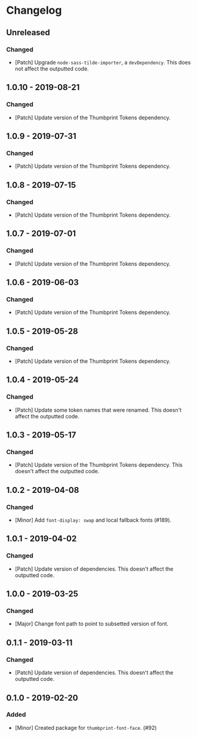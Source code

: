 # Changelog

## Unreleased

### Changed

-   [Patch] Upgrade `node-sass-tilde-importer`, a `devDependency`. This does not affect the outputted code.

## 1.0.10 - 2019-08-21

### Changed

-   [Patch] Update version of the Thumbprint Tokens dependency.

## 1.0.9 - 2019-07-31

### Changed

-   [Patch] Update version of the Thumbprint Tokens dependency.

## 1.0.8 - 2019-07-15

### Changed

-   [Patch] Update version of the Thumbprint Tokens dependency.

## 1.0.7 - 2019-07-01

### Changed

-   [Patch] Update version of the Thumbprint Tokens dependency.

## 1.0.6 - 2019-06-03

### Changed

-   [Patch] Update version of the Thumbprint Tokens dependency.

## 1.0.5 - 2019-05-28

### Changed

-   [Patch] Update version of the Thumbprint Tokens dependency.

## 1.0.4 - 2019-05-24

### Changed

-   [Patch] Update some token names that were renamed. This doesn't affect the outputted code.

## 1.0.3 - 2019-05-17

### Changed

-   [Patch] Update version of the Thumbprint Tokens dependency. This doesn't affect the outputted code.

## 1.0.2 - 2019-04-08

### Changed

-   [Minor] Add `font-display: swap` and local fallback fonts (#189).

## 1.0.1 - 2019-04-02

### Changed

-   [Patch] Update version of dependencies. This doesn't affect the outputted code.

## 1.0.0 - 2019-03-25

### Changed

-   [Major] Change font path to point to subsetted version of font.

## 0.1.1 - 2019-03-11

### Changed

-   [Patch] Update version of dependencies. This doesn't affect the outputted code.

## 0.1.0 - 2019-02-20

### Added

-   [Minor] Created package for `thumbprint-font-face`. (#92)
